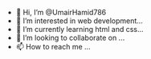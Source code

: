 - 👋 Hi, I’m @UmairHamid786
- 👀 I’m interested in web development...
- 🌱 I’m currently learning html and css...
- 💞️ I’m looking to collaborate on ...
- 📫 How to reach me ...

<!---
UmairHamid786/UmairHamid786 is a ✨ special ✨ repository because its `README.md` (this file) appears on your GitHub profile.
You can click the Preview link to take a look at your changes.
--->
